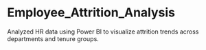 # Employee_Attrition_Analysis
Analyzed HR data using Power BI to visualize attrition trends across departments and tenure groups.
